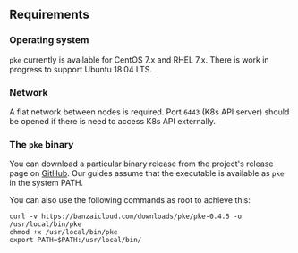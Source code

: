 ## Requirements

### Operating system

`pke` currently is available for CentOS 7.x and RHEL 7.x. There is work in progress to support Ubuntu 18.04 LTS.

### Network

A flat network between nodes is required. Port `6443` (K8s API server) should be opened if there is need to access K8s API externally.

### The `pke` binary

You can download a particular binary release from the project's release page on [GitHub](https://github.com/banzaicloud/pke/releases). Our guides assume that the executable is available as `pke` in the system PATH.

You can also use the following commands as root to achieve this:


```
curl -v https://banzaicloud.com/downloads/pke/pke-0.4.5 -o /usr/local/bin/pke
chmod +x /usr/local/bin/pke
export PATH=$PATH:/usr/local/bin/
```
